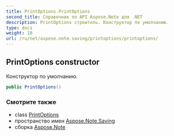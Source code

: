 ```yaml
---
title: PrintOptions.PrintOptions
second_title: Справочник по API Aspose.Note для .NET
description: PrintOptions строитель. Конструктор по умолчанию.
type: docs
weight: 10
url: /ru/net/aspose.note.saving/printoptions/printoptions/
---
```

## PrintOptions constructor

Конструктор по умолчанию.

```csharp
public PrintOptions()
```

### Смотрите также

* class [PrintOptions](../)
* пространство имен [Aspose.Note.Saving](../../printoptions/)
* сборка [Aspose.Note](../../../)


